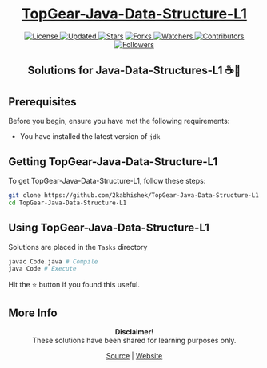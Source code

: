 <div align = "center">

<h1><a href="https://2kabhishek.github.io/TopGear-Java-Data-Structure-L1">TopGear-Java-Data-Structure-L1</a></h1>

<a href="https://github.com/2KAbhishek/TopGear-Java-Data-Structure-L1/blob/master/LICENSE">
<img alt="License" src="https://img.shields.io/github/license/2kabhishek/TopGear-Java-Data-Structure-L1?style=plastic&color=white&label=License"> </a>

<a href="https://github.com/2KAbhishek/TopGear-Java-Data-Structure-L1/pulse">
<img alt="Updated" src="https://img.shields.io/github/last-commit/2kabhishek/TopGear-Java-Data-Structure-L1?style=plastic&color=e30724&label=Updated"> </a>

<a href="https://github.com/2KAbhishek/TopGear-Java-Data-Structure-L1/stargazers">
<img alt="Stars" src="https://img.shields.io/github/stars/2kabhishek/TopGear-Java-Data-Structure-L1?style=plastic&color=00d451&label=Stars"></a>

<a href="https://github.com/2KAbhishek/TopGear-Java-Data-Structure-L1/network/members">
<img alt="Forks" src="https://img.shields.io/github/forks/2kabhishek/TopGear-Java-Data-Structure-L1?style=plastic&color=1688f0&label=Forks"> </a>

<a href="https://github.com/2KAbhishek/TopGear-Java-Data-Structure-L1/watchers">
<img alt="Watchers" src="https://img.shields.io/github/watchers/2kabhishek/TopGear-Java-Data-Structure-L1?style=plastic&color=ff5500&label=Watchers"> </a>

<a href="https://github.com/2KAbhishek/TopGear-Java-Data-Structure-L1/graphs/contributors">
<img alt="Contributors" src="https://img.shields.io/github/contributors/2kabhishek/TopGear-Java-Data-Structure-L1?style=plastic&color=f0f&label=Contributors"> </a>

<a href="https://github.com/2KAbhishek?tab=followers">
<img alt="Followers" src="https://img.shields.io/github/followers/2kabhishek?color=222&style=plastic&label=Followers"> </a>

<h2>Solutions for Java-Data-Structures-L1 ☕🧮</h2>

</div>

## Prerequisites

Before you begin, ensure you have met the following requirements:

- You have installed the latest version of `jdk`

## Getting TopGear-Java-Data-Structure-L1

To get TopGear-Java-Data-Structure-L1, follow these steps:

```bash
git clone https://github.com/2kabhishek/TopGear-Java-Data-Structure-L1
cd TopGear-Java-Data-Structure-L1
```

## Using TopGear-Java-Data-Structure-L1

Solutions are placed in the `Tasks` directory

```bash
javac Code.java # Compile
java Code # Execute
```

Hit the ⭐ button if you found this useful.

## More Info

<div align="center">

<strong>Disclaimer!</strong><br>
These solutions have been shared for learning purposes only. <br>

<a href="https://github.com/2KAbhishek/TopGear-Java-Data-Structure-L1">Source</a> |
<a href="https://2kabhishek.github.io/TopGear-Java-Data-Structure-L1">Website</a>

</div>
